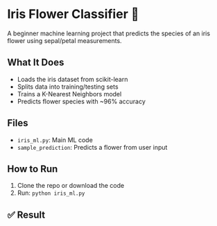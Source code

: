 # Iris Flower Classifier 🌸

A beginner machine learning project that predicts the species of an iris flower using sepal/petal measurements.

## What It Does
- Loads the iris dataset from scikit-learn
- Splits data into training/testing sets
- Trains a K-Nearest Neighbors model
- Predicts flower species with ~96% accuracy

## Files
- `iris_ml.py`: Main ML code
- `sample_prediction`: Predicts a flower from user input

## How to Run
1. Clone the repo or download the code
2. Run: `python iris_ml.py`

## ✅ Result
